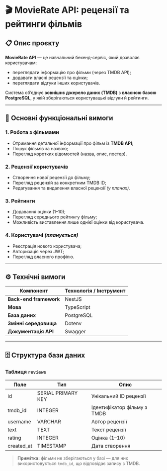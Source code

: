# 🎬 MovieRate API: рецензії та рейтинги фільмів

## 📋 Опис проєкту

**MovieRate API** — це навчальний бекенд-сервіс, який дозволяє користувачам:
- переглядати інформацію про фільми (через TMDB API);
- додавати власні рецензії та оцінки;
- переглядати відгуки інших користувачів.

Система об’єднує **зовнішнє джерело даних (TMDB)** з **власною базою PostgreSQL**, у якій зберігаються користувацькі відгуки й рейтинги.

---

## 🧩 Основні функціональні вимоги

### 1. Робота з фільмами
- Отримання детальної інформації про фільм із **TMDB API**;
- Пошук фільмів за назвою;
- Перегляд коротких відомостей (назва, опис, постер).

### 2. Рецензії користувачів
- Створення нової рецензії до фільму;
- Перегляд рецензій за конкретним TMDB ID;
- Редагування та видалення власної рецензії *(у планах)*.

### 3. Рейтинги
- Додавання оцінки (1–10);
- Перегляд середнього рейтингу фільму;
- Можливість виставлення лише однієї оцінки від користувача.

### 4. Користувачі *(планується)*
- Реєстрація нового користувача;
- Авторизація через JWT;
- Перегляд власного профілю.

---

## ⚙️ Технічні вимоги

| Компонент            | Технологія / Інструмент |
| -------------------- | ----------------------- |
| **Back-end framework** | NestJS                  |
| **Мова**               | TypeScript              |
| **База даних**         | PostgreSQL              |
| **Змінні середовища**  | Dotenv                  |
| **Документація API**   | Swagger                 |

---

## 🗄️ Структура бази даних

### Таблиця `reviews`
| Поле | Тип | Опис |
|------|------|------|
| id | SERIAL PRIMARY KEY | Унікальний ID рецензії |
| tmdb_id | INTEGER | Ідентифікатор фільму з TMDB |
| username | VARCHAR | Автор рецензії |
| text | TEXT | Текст рецензії |
| rating | INTEGER | Оцінка (1–10) |
| created_at | TIMESTAMP | Дата створення |

> **Примітка:** фільми не зберігаються у базі — для них використовується `tmdb_id`, що відповідає запису з TMDB.
